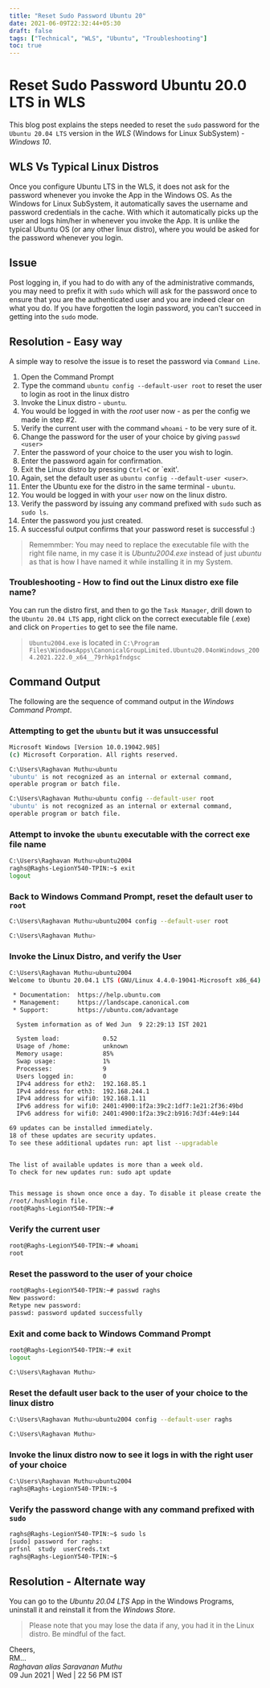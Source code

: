```yaml
---
title: "Reset Sudo Password Ubuntu 20"
date: 2021-06-09T22:32:44+05:30
draft: false
tags: ["Technical", "WLS", "Ubuntu", "Troubleshooting"]
toc: true
---
```


# Reset Sudo Password Ubuntu 20.0 LTS in WLS

This blog post explains the steps needed to reset the `sudo` password for the `Ubuntu 20.04 LTS` version 
in the *WLS* (Windows for Linux SubSystem) - *Windows 10*. 

<!--more-->

## WLS Vs Typical Linux Distros 

Once you configure Ubuntu LTS in the WLS, it does not ask for the password whenever you invoke the App in the Windows OS. As the Windows for Linux SubSystem, it automatically saves the username and password credentials in the cache. With which it automatically picks up the user and logs him/her in whenever you invoke the App. It is unlike the typical Ubuntu OS (or any other linux distro), where you would be asked for the password whenever you login. 

## Issue

Post logging in, if you had to do with any of the administrative commands, you may need to prefix it with `sudo` which will ask for the password once to ensure that you are the authenticated user and you are indeed clear on what you do. If you have forgotten the login password, you can't succeed in getting into the `sudo` mode.  

## Resolution - Easy way

A simple way to resolve the issue is to reset the password via `Command Line`. 

1. Open the Command Prompt
2. Type the command `ubuntu config --default-user root` to reset the user to login as root in the linux distro
3. Invoke the Linux distro - `ubuntu`.
4. You would be logged in with the *root* user now - as per the config we made in step #2. 
5. Verify the current user with the command `whoami` - to be very sure of it. 
6. Change the password for the user of your choice by giving `passwd <user>`
7. Enter the password of your choice to the user you wish to login. 
8. Enter the password again for confirmation. 
9. Exit the Linux distro by pressing `Ctrl+C` or `exit'.
10. Again, set the default user as `ubuntu config --default-user <user>`.
11. Enter the Ubuntu exe for the distro in the same terminal - `ubuntu`.
12. You would be logged in with your `user` now on the linux distro. 
13. Verify the password by issuing any command prefixed with `sudo` such as `sudo ls`. 
14. Enter the password you just created. 
15. A successful output confirms that your password reset is successful :) 

> Rememmber: You may need to replace the executable file with the right file name, in my case it is *Ubuntu2004.exe* instead of just *ubuntu* as that is how I have named it while installing it in my System. 

### Troubleshooting - How to find out the Linux distro exe file name?

You can run the distro first, and then to go the `Task Manager`, drill down to the `Ubuntu 20.04 LTS` app, right click on the correct executable file (.exe) and click on `Properties` to get to see the file name. 
   
> `Ubuntu2004.exe` is located in `C:\Program Files\WindowsApps\CanonicalGroupLimited.Ubuntu20.04onWindows_2004.2021.222.0_x64__79rhkp1fndgsc`

## Command Output

The following are the sequence of command output in the *Windows Command Prompt*. 

### Attempting to get the `ubuntu` but it was unsuccessful

```sh
Microsoft Windows [Version 10.0.19042.985]
(c) Microsoft Corporation. All rights reserved.

C:\Users\Raghavan Muthu>ubuntu
'ubuntu' is not recognized as an internal or external command,
operable program or batch file.

C:\Users\Raghavan Muthu>ubuntu config --default-user root
'ubuntu' is not recognized as an internal or external command,
operable program or batch file.
```

### Attempt to invoke the `ubuntu` executable with the correct exe file name

```sh
C:\Users\Raghavan Muthu>ubuntu2004
raghs@Raghs-LegionY540-TPIN:~$ exit
logout
```

### Back to Windows Command Prompt, reset the default user to `root`

```sh
C:\Users\Raghavan Muthu>ubuntu2004 config --default-user root

C:\Users\Raghavan Muthu>
```

### Invoke the Linux Distro, and verify the User

```sh
C:\Users\Raghavan Muthu>ubuntu2004
Welcome to Ubuntu 20.04.1 LTS (GNU/Linux 4.4.0-19041-Microsoft x86_64)

 * Documentation:  https://help.ubuntu.com
 * Management:     https://landscape.canonical.com
 * Support:        https://ubuntu.com/advantage

  System information as of Wed Jun  9 22:29:13 IST 2021

  System load:            0.52
  Usage of /home:         unknown
  Memory usage:           85%
  Swap usage:             1%
  Processes:              9
  Users logged in:        0
  IPv4 address for eth2:  192.168.85.1
  IPv4 address for eth3:  192.168.244.1
  IPv4 address for wifi0: 192.168.1.11
  IPv6 address for wifi0: 2401:4900:1f2a:39c2:1df7:1e21:2f36:49bd
  IPv6 address for wifi0: 2401:4900:1f2a:39c2:b916:7d3f:44e9:144

69 updates can be installed immediately.
18 of these updates are security updates.
To see these additional updates run: apt list --upgradable


The list of available updates is more than a week old.
To check for new updates run: sudo apt update


This message is shown once once a day. To disable it please create the
/root/.hushlogin file.
root@Raghs-LegionY540-TPIN:~#
```

### Verify the current user

```sh
root@Raghs-LegionY540-TPIN:~# whoami
root
```

### Reset the password to the user of your choice 

```sh
root@Raghs-LegionY540-TPIN:~# passwd raghs
New password:
Retype new password:
passwd: password updated successfully
```

### Exit and come back to Windows Command Prompt

```sh
root@Raghs-LegionY540-TPIN:~# exit
logout

C:\Users\Raghavan Muthu>
```

### Reset the default user back to the user of your choice to the linux distro

```sh
C:\Users\Raghavan Muthu>ubuntu2004 config --default-user raghs

C:\Users\Raghavan Muthu>
```

### Invoke the linux distro now to see it logs in with the right user of your choice

```sh
C:\Users\Raghavan Muthu>ubuntu2004
raghs@Raghs-LegionY540-TPIN:~$ 
```

### Verify the password change with any command prefixed with `sudo`

```sh
raghs@Raghs-LegionY540-TPIN:~$ sudo ls
[sudo] password for raghs:
prfsnl  study  userCreds.txt
raghs@Raghs-LegionY540-TPIN:~$
```

## Resolution - Alternate way 

You can go to the *Ubuntu 20.04 LTS* App in the Windows Programs, uninstall it and reinstall it from the *Windows Store*. 

> Please note that you may lose the data if any, you had it in the Linux distro. Be mindful of the fact. 


Cheers,\
RM...\
_Raghavan alias Saravanan Muthu_\
09 Jun 2021 | Wed | 22 56 PM IST
